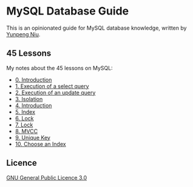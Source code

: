 # MySQL Database Guide

This is an opinionated guide for MySQL database knowledge, written by [Yunpeng Niu](https://yunpengn.github.io/).

## 45 Lessons

My notes about the 45 lessons on MySQL:

- [0. Introduction](lessons_45/00_intro.md)
- [1. Execution of a select query](lessons_45/01_exec_select.md)
- [2. Execution of an update query](lessons_45/02_exec_update.md)
- [3. Isolation](lessons_45/03_isolation.md)
- [4. Introduction](lessons_45/04_index.md)
- [5. Index](lessons_45/05_index.md)
- [6. Lock](lessons_45/06_lock.md)
- [7. Lock](lessons_45/07_lock.md)
- [8. MVCC](lessons_45/08_mvcc.md)
- [9. Unique Key](lessons_45/09_unique_key.md)
- [10. Choose an Index](lessons_45/10_select_index.md)

## Licence

[GNU General Public Licence 3.0](LICENSE)
